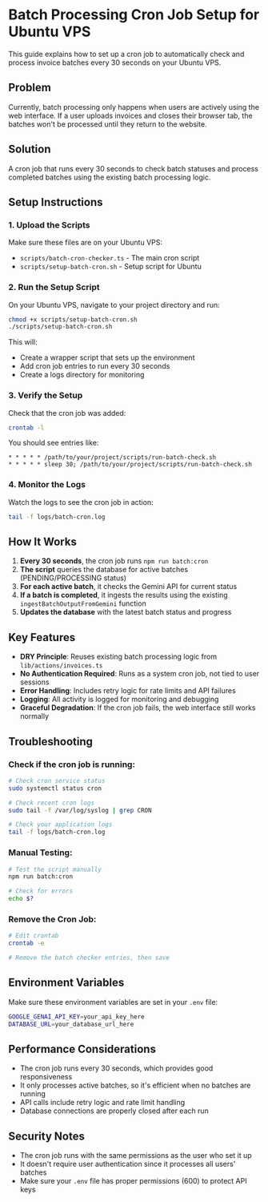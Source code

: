 # Batch Processing Cron Job Setup for Ubuntu VPS

This guide explains how to set up a cron job to automatically check and process invoice batches every 30 seconds on your Ubuntu VPS.

## Problem

Currently, batch processing only happens when users are actively using the web interface. If a user uploads invoices and closes their browser tab, the batches won't be processed until they return to the website.

## Solution

A cron job that runs every 30 seconds to check batch statuses and process completed batches using the existing batch processing logic.

## Setup Instructions

### 1. Upload the Scripts

Make sure these files are on your Ubuntu VPS:
- `scripts/batch-cron-checker.ts` - The main cron script
- `scripts/setup-batch-cron.sh` - Setup script for Ubuntu

### 2. Run the Setup Script

On your Ubuntu VPS, navigate to your project directory and run:

```bash
chmod +x scripts/setup-batch-cron.sh
./scripts/setup-batch-cron.sh
```

This will:
- Create a wrapper script that sets up the environment
- Add cron job entries to run every 30 seconds
- Create a logs directory for monitoring

### 3. Verify the Setup

Check that the cron job was added:

```bash
crontab -l
```

You should see entries like:
```
* * * * * /path/to/your/project/scripts/run-batch-check.sh
* * * * * sleep 30; /path/to/your/project/scripts/run-batch-check.sh
```

### 4. Monitor the Logs

Watch the logs to see the cron job in action:

```bash
tail -f logs/batch-cron.log
```

## How It Works

1. **Every 30 seconds**, the cron job runs `npm run batch:cron`
2. **The script** queries the database for active batches (PENDING/PROCESSING status)
3. **For each active batch**, it checks the Gemini API for current status
4. **If a batch is completed**, it ingests the results using the existing `ingestBatchOutputFromGemini` function
5. **Updates the database** with the latest batch status and progress

## Key Features

- **DRY Principle**: Reuses existing batch processing logic from `lib/actions/invoices.ts`
- **No Authentication Required**: Runs as a system cron job, not tied to user sessions
- **Error Handling**: Includes retry logic for rate limits and API failures
- **Logging**: All activity is logged for monitoring and debugging
- **Graceful Degradation**: If the cron job fails, the web interface still works normally

## Troubleshooting

### Check if the cron job is running:

```bash
# Check cron service status
sudo systemctl status cron

# Check recent cron logs
sudo tail -f /var/log/syslog | grep CRON

# Check your application logs
tail -f logs/batch-cron.log
```

### Manual Testing:

```bash
# Test the script manually
npm run batch:cron

# Check for errors
echo $?
```

### Remove the Cron Job:

```bash
# Edit crontab
crontab -e

# Remove the batch checker entries, then save
```

## Environment Variables

Make sure these environment variables are set in your `.env` file:

```bash
GOOGLE_GENAI_API_KEY=your_api_key_here
DATABASE_URL=your_database_url_here
```

## Performance Considerations

- The cron job runs every 30 seconds, which provides good responsiveness
- It only processes active batches, so it's efficient when no batches are running
- API calls include retry logic and rate limit handling
- Database connections are properly closed after each run

## Security Notes

- The cron job runs with the same permissions as the user who set it up
- It doesn't require user authentication since it processes all users' batches
- Make sure your `.env` file has proper permissions (600) to protect API keys
